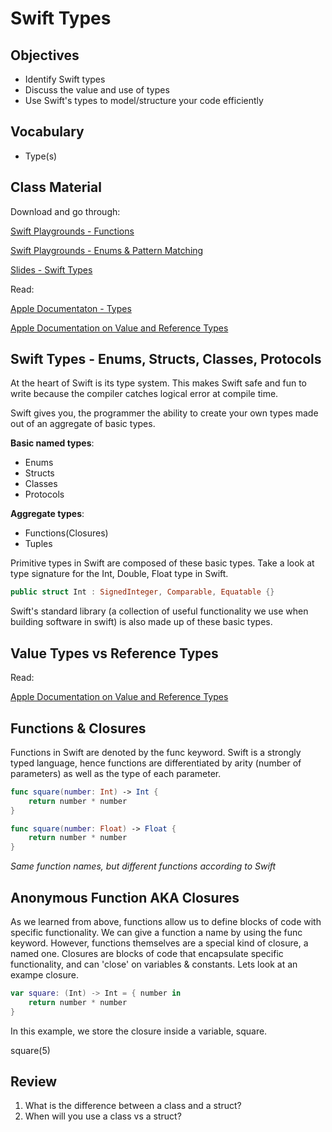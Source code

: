 # Swift Types

## Objectives

- Identify Swift types
- Discuss the value and use of types
- Use Swift's types to model/structure your code efficiently

## Vocabulary 

- Type(s)


## Class Material

Download and go through:

[Swift Playgrounds - Functions](Functions.playground)

[Swift Playgrounds - Enums & Pattern Matching](enums.playground)

[Slides - Swift Types](swift-types.key)

Read:

[Apple Documentaton - Types](https://developer.apple.com/library/content/documentation/Swift/Conceptual/Swift_Programming_Language/Types.html)

[Apple Documentation on Value and Reference Types](https://developer.apple.com/swift/blog/?id=10)

## Swift Types - Enums, Structs, Classes, Protocols

At the heart of Swift is its type system. This makes Swift safe and fun to write because the compiler catches logical error at compile time.

Swift gives you, the programmer the ability to create your own types made out of an aggregate of basic types.

**Basic named types**:

- Enums
- Structs
- Classes
- Protocols

**Aggregate types**:

- Functions(Closures)
- Tuples

Primitive types in Swift are composed of these basic types. Take a look at type signature for the Int, Double, Float type in Swift.

```swift
public struct Int : SignedInteger, Comparable, Equatable {}
```

Swift's standard library (a collection of useful functionality we use when building software in swift) is also made up of these basic types.

## Value Types vs Reference Types

Read: 

[Apple Documentation on Value and Reference Types](https://developer.apple.com/swift/blog/?id=10)


## Functions & Closures

Functions in Swift are denoted by the func keyword. Swift is a strongly typed language, hence functions are differentiated by arity (number of parameters) as well as the type of each parameter.

```swift
func square(number: Int) -> Int {
    return number * number
}

func square(number: Float) -> Float {
    return number * number
}

``` 
*Same function names, but different functions according to Swift*

## Anonymous Function AKA Closures

As we learned from above, functions allow us to define blocks of code with specific functionality. We can give a function a name by using the func keyword. However, functions themselves are a special kind of closure, a named one. Closures are blocks of code that encapsulate specific functionality, and can 'close' on variables & constants. Lets look at an exampe closure.

```swift
var square: (Int) -> Int = { number in
    return number * number
}

```  
In this example, we store the closure inside a variable, square.

square(5)

## Review

1. What is the difference between a class and a struct?
2. When will you use a class vs a struct?
